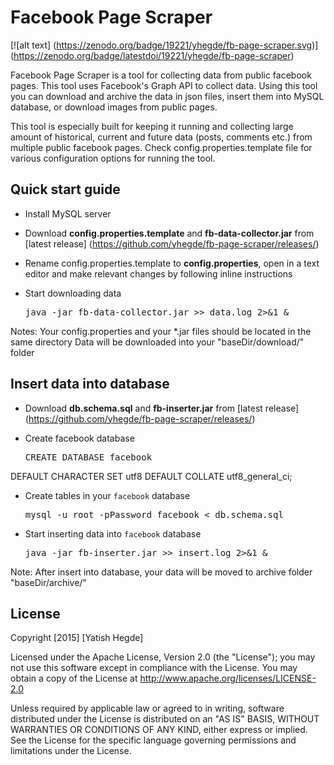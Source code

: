 # Facebook Page Scraper

[![alt text] (https://zenodo.org/badge/19221/yhegde/fb-page-scraper.svg)]
(https://zenodo.org/badge/latestdoi/19221/yhegde/fb-page-scraper)

Facebook Page Scraper is a tool for collecting data from public facebook pages. This tool uses Facebook's Graph API to collect data. Using this tool you can download and archive the data in json files, insert them into MySQL database, or download images from public pages.

This tool is especially built for keeping it running and collecting large amount of historical, current and future data (posts, comments etc.) from multiple public facebook pages. Check config.properties.template file for various configuration options for running the tool.      

## Quick start guide
* Install MySQL server
 
* Download **config.properties.template** and **fb-data-collector.jar** from [latest release] (https://github.com/yhegde/fb-page-scraper/releases/)

* Rename config.properties.template to **config.properties**, open in a text editor and make relevant changes by following inline instructions

* Start downloading data  
    <pre>java -jar fb-data-collector.jar >> data.log 2>&1 &</pre>

Notes:
Your config.properties and your *.jar files should be located in the same directory
Data will be downloaded into your "baseDir/download/" folder

## Insert data into database

* Download **db.schema.sql** and **fb-inserter.jar** from [latest release] (https://github.com/yhegde/fb-page-scraper/releases/)

* Create facebook database
     <pre>CREATE DATABASE facebook 
DEFAULT CHARACTER SET utf8 
DEFAULT COLLATE utf8_general_ci;</pre> 

* Create tables in your `facebook` database
     <pre>mysql -u root -pPassword facebook < db.schema.sql</pre>

* Start inserting data into `facebook` database  
    <pre>java -jar fb-inserter.jar >> insert.log 2>&1 &</pre>

Note: After insert into database, your data will be moved to archive folder "baseDir/archive/" 

## License  
Copyright [2015] [Yatish Hegde]

Licensed under the Apache License, Version 2.0 (the "License"); you may not use this software except in compliance with the License. You may obtain a copy of the License at http://www.apache.org/licenses/LICENSE-2.0

Unless required by applicable law or agreed to in writing, software
distributed under the License is distributed on an "AS IS" BASIS,
WITHOUT WARRANTIES OR CONDITIONS OF ANY KIND, either express or implied.
See the License for the specific language governing permissions and
limitations under the License.
